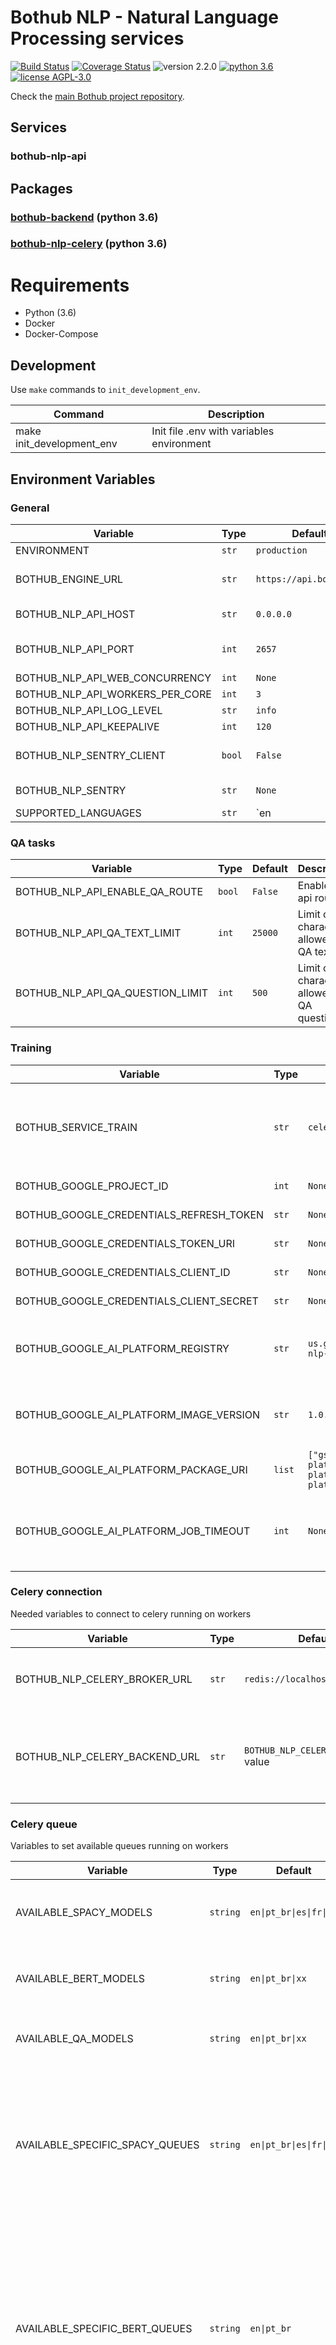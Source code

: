 # Bothub NLP - Natural Language Processing services

[![Build Status](https://travis-ci.org/bothub-it/bothub-nlp-api.svg?branch=master)](https://travis-ci.org/bothub-it/bothub-nlp-api) [![Coverage Status](https://coveralls.io/repos/github/bothub-it/bothub-nlp-api/badge.svg)](https://coveralls.io/github/bothub-it/bothub-nlp-api) ![version 2.2.0](https://img.shields.io/badge/version-2.2.0-blue.svg) [![python 3.6](https://img.shields.io/badge/python-3.6-green.svg)](https://docs.python.org/3.6/whatsnew/changelog.html) [![license AGPL-3.0](https://img.shields.io/badge/license-AGPL--3.0-red.svg)](https://github.com/udomobi/bothub-nlp/blob/master/LICENSE)

Check the [main Bothub project repository](https://github.com/Ilhasoft/bothub).


## Services

### bothub-nlp-api

## Packages

### [bothub-backend](https://github.com/bothub-it/bothub-backend) (python 3.6)

### [bothub-nlp-celery](https://github.com/bothub-it/bothub-nlp-celery) (python 3.6)


# Requirements

* Python (3.6)
* Docker
* Docker-Compose

## Development

Use ```make``` commands to ```init_development_env```.

| Command | Description |
|--|--|
| make init_development_env | Init file .env with variables environment

## Environment Variables

### General

| Variable | Type | Default | Description |
|--|--|--|--|
| ENVIRONMENT | `str` | `production` | |
| BOTHUB_ENGINE_URL | `str` | `https://api.bothub.it` | Web service api url |
| BOTHUB_NLP_API_HOST | `str` | `0.0.0.0` | Web service ip |
| BOTHUB_NLP_API_PORT | `int` | `2657` | Web service port |
| BOTHUB_NLP_API_WEB_CONCURRENCY | `int` | `None` |  |
| BOTHUB_NLP_API_WORKERS_PER_CORE | `int` | `3` |  |
| BOTHUB_NLP_API_LOG_LEVEL | `str` | `info` |  |
| BOTHUB_NLP_API_KEEPALIVE | `int` | `120` |  |
| BOTHUB_NLP_SENTRY_CLIENT | `bool` | `False` | Enable Sentry Client |
| BOTHUB_NLP_SENTRY | `str` | `None` | Sentry Client URL |
| SUPPORTED_LANGUAGES | `str` | `en|pt` | Set supported languages. Separate languages using `|` |

### QA tasks

| Variable | Type | Default | Description |
|--|--|--|--|
| BOTHUB_NLP_API_ENABLE_QA_ROUTE | `bool` | `False` | Enable QA api route |
| BOTHUB_NLP_API_QA_TEXT_LIMIT | `int` | `25000` | Limit of characters allowed in QA text |
| BOTHUB_NLP_API_QA_QUESTION_LIMIT | `int` | `500` | Limit of characters allowed in QA question |


### Training

| Variable | Type | Default | Description |
|--|--|--|--|
| BOTHUB_SERVICE_TRAIN | `str` | `celery` | `celery` to train on celery worker or `ai-platform` to use GCP service |
| BOTHUB_GOOGLE_PROJECT_ID | `int` | `None` | GCP project id |
| BOTHUB_GOOGLE_CREDENTIALS_REFRESH_TOKEN | `str` | `None` | GCP credentials |
| BOTHUB_GOOGLE_CREDENTIALS_TOKEN_URI | `str` | `None` | GCP credentials |
| BOTHUB_GOOGLE_CREDENTIALS_CLIENT_ID | `str` | `None` | GCP credentials |
| BOTHUB_GOOGLE_CREDENTIALS_CLIENT_SECRET | `str` | `None` | GCP credentials |
| BOTHUB_GOOGLE_AI_PLATFORM_REGISTRY | `str` | `us.gcr.io/bothub/bothub-nlp-ai-platform` | Google Container Registry (GCR) project url |
| BOTHUB_GOOGLE_AI_PLATFORM_IMAGE_VERSION | `str` | `1.0.0` | String to match built image version in google GCR |
| BOTHUB_GOOGLE_AI_PLATFORM_PACKAGE_URI | `list` | `["gs://poc-training-ai-platform/bothub-nlp-ai-platform/bothub-nlp-ai-platform-0.1.tar.gz"]` |  |
| BOTHUB_GOOGLE_AI_PLATFORM_JOB_TIMEOUT | `int` | `None` | Time limit a job can run before sending a cancel signal |

### Celery connection
Needed variables to connect to celery running on workers

| Variable | Type | Default | Description |
|--|--|--|--|
| BOTHUB_NLP_CELERY_BROKER_URL | `str` | `redis://localhost:6379/0	` | `Celery Broker URL, check usage instructions in Celery Docs` |
| BOTHUB_NLP_CELERY_BACKEND_URL | `str` | `BOTHUB_NLP_CELERY_BROKER_URL` value | Celery Backend URL, check usage instructions in [Celery Docs](http://docs.celeryproject.org/en/latest/index.html) |

### Celery queue
Variables to set available queues running on workers

| Variable | Type | Default | Description |
|--|--|--|--|
| AVAILABLE_SPACY_MODELS | `string` | <code>en&#124;pt_br&#124;es&#124;fr&#124;ru</code> | Available SPACY models of working nodes |
| AVAILABLE_BERT_MODELS | `string` | <code>en&#124;pt_br&#124;xx</code> | Available BERT models of working nodes |
| AVAILABLE_QA_MODELS | `string` | <code>en&#124;pt_br&#124;xx</code> | Available QA models of working nodes |
| AVAILABLE_SPECIFIC_SPACY_QUEUES | `string` | <code>en&#124;pt_br&#124;es&#124;fr&#124;ru</code> | Available languages with word2vec models. It means there is workers listening to `en-SPACY, pt_br-SPACY, ...` queues |
| AVAILABLE_SPECIFIC_BERT_QUEUES | `string` | <code>en&#124;pt_br</code> | Available languages with BERT models. It means there is workers listening to `en-BERT, pt_br-BERT` queues. Other languages will be sent to `multilang-BERT` queue |
| AVAILABLE_SPECIFIC_QA_QUEUES | `string` | <code>en&#124;pt_br</code> | Available languages with QA models. It means there is workers listening to `en-QA, pt_br-QA` queues. Other languages will be sent to `multilang-QA` queue |
| AVAILABLE_SPECIFIC_QUEUES | `string` | `""` | Languages without model that need to be handled in exclusive queues. It means there is workers listening to `""` queue. Other languages will be sent to `multilang` queue |
